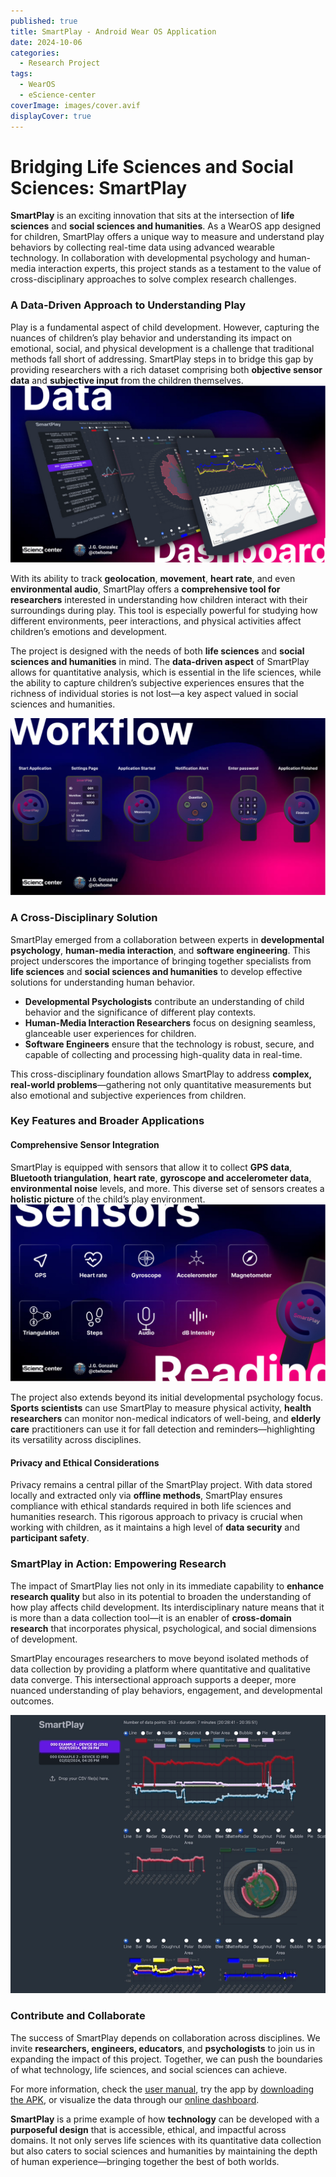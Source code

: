 ```yaml
---
published: true
title: SmartPlay - Android Wear OS Application
date: 2024-10-06
categories:
  - Research Project
tags:
  - WearOS
  - eScience-center
coverImage: images/cover.avif
displayCover: true
---
```


# Bridging Life Sciences and Social Sciences: SmartPlay

**SmartPlay** is an exciting innovation that sits at the intersection of **life sciences** and **social sciences and humanities**. As a WearOS app designed for children, SmartPlay offers a unique way to measure and understand play behaviors by collecting real-time data using advanced wearable technology. In collaboration with developmental psychology and human-media interaction experts, this project stands as a testament to the value of cross-disciplinary approaches to solve complex research challenges.

### A Data-Driven Approach to Understanding Play

Play is a fundamental aspect of child development. However, capturing the nuances of children’s play behavior and understanding its impact on emotional, social, and physical development is a challenge that traditional methods fall short of addressing. SmartPlay steps in to bridge this gap by providing researchers with a rich dataset comprising both **objective sensor data** and **subjective input** from the children themselves.
![](./images/dashboard.jpg)

With its ability to track **geolocation**, **movement**, **heart rate**, and even **environmental audio**, SmartPlay offers a **comprehensive tool for researchers** interested in understanding how children interact with their surroundings during play. This tool is especially powerful for studying how different environments, peer interactions, and physical activities affect children’s emotions and development.

The project is designed with the needs of both **life sciences** and **social sciences and humanities** in mind. The **data-driven aspect** of SmartPlay allows for quantitative analysis, which is essential in the life sciences, while the ability to capture children’s subjective experiences ensures that the richness of individual stories is not lost—a key aspect valued in social sciences and humanities.

![](./images/workflow.jpg)
### A Cross-Disciplinary Solution

SmartPlay emerged from a collaboration between experts in **developmental psychology**, **human-media interaction**, and **software engineering**. This project underscores the importance of bringing together specialists from **life sciences** and **social sciences and humanities** to develop effective solutions for understanding human behavior.

- **Developmental Psychologists** contribute an understanding of child behavior and the significance of different play contexts.
- **Human-Media Interaction Researchers** focus on designing seamless, glanceable user experiences for children.
- **Software Engineers** ensure that the technology is robust, secure, and capable of collecting and processing high-quality data in real-time.

This cross-disciplinary foundation allows SmartPlay to address **complex, real-world problems**—gathering not only quantitative measurements but also emotional and subjective experiences from children.

### Key Features and Broader Applications

#### **Comprehensive Sensor Integration**
SmartPlay is equipped with sensors that allow it to collect **GPS data**, **Bluetooth triangulation**, **heart rate**, **gyroscope and accelerometer data**, **environmental noise** levels, and more. This diverse set of sensors creates a **holistic picture** of the child’s play environment.
![](./images/sensors.jpg)

The project also extends beyond its initial developmental psychology focus. **Sports scientists** can use SmartPlay to measure physical activity, **health researchers** can monitor non-medical indicators of well-being, and **elderly care** practitioners can use it for fall detection and reminders—highlighting its versatility across disciplines.

#### **Privacy and Ethical Considerations**
Privacy remains a central pillar of the SmartPlay project. With data stored locally and extracted only via **offline methods**, SmartPlay ensures compliance with ethical standards required in both life sciences and humanities research. This rigorous approach to privacy is crucial when working with children, as it maintains a high level of **data security** and **participant safety**.

### SmartPlay in Action: Empowering Research

The impact of SmartPlay lies not only in its immediate capability to **enhance research quality** but also in its potential to broaden the understanding of how play affects child development. Its interdisciplinary nature means that it is more than a data collection tool—it is an enabler of **cross-domain research** that incorporates physical, psychological, and social dimensions of development.

SmartPlay encourages researchers to move beyond isolated methods of data collection by providing a platform where quantitative and qualitative data converge. This intersectional approach supports a deeper, more nuanced understanding of play behaviors, engagement, and developmental outcomes.

![](./images/dashboard.gif)


### Contribute and Collaborate
The success of SmartPlay depends on collaboration across disciplines. We invite **researchers, engineers, educators**, and **psychologists** to join us in expanding the impact of this project. Together, we can push the boundaries of what technology, life sciences, and social sciences can achieve.

For more information, check the [user manual](https://github.com/ctwhome/SmartPlay/blob/main/INSTALL.md), try the app by [downloading the APK](https://github.com/ctwhome/SmartPlay/blob/main/releases), or visualize the data through our [online dashboard](https://ctwhome.github.io/SmartPlay).


**SmartPlay** is a prime example of how **technology** can be developed with a **purposeful design** that is accessible, ethical, and impactful across domains. It not only serves life sciences with its quantitative data collection but also caters to social sciences and humanities by maintaining the depth of human experience—bringing together the best of both worlds.
